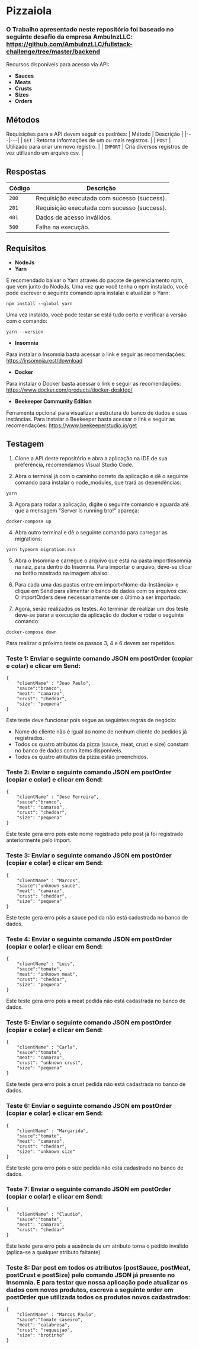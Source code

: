 <h1>Pizzaiola</h1>

### O Trabalho apresentado neste repositório foi baseado no seguinte desafio da empresa AmbulnzLLC: https://github.com/AmbulnzLLC/fullstack-challenge/tree/master/backend

Recursos disponíveis para acesso via API:
* **Sauces**
* **Meats**
* **Crusts**
* **Sizes**
* **Orders**

## Métodos
Requisições para a API devem seguir os padrões:
| Método | Descrição |
|---|---|
| `GET` | Retorna informações de um ou mais registros. |
| `POST` | Utilizado para criar um novo registro. |
| `IMPORT` | Cria diversos registros de vez utilizando um arquivo csv. |

## Respostas

| Código | Descrição |
|---|---|
| `200` | Requisição executada com sucesso (success).|
| `201` | Requisição executada com sucesso (success).|
| `401` | Dados de acesso inválidos.|
| `500` | Falha na execução.|

## Requisitos

* **NodeJs**
* **Yarn**

É recomendado baixar o Yarn através do pacote de gerenciamento npm, que vem junto do NodeJs. Uma vez que você tenha o npm instalado, você pode escrever o seguinte comando apra instalar e atualizar o Yarn:

```
npm install --global yarn
```
Uma vez instaldo, você pode testar se está tudo certo e verificar a versão com o comando:

```
yarn --version
```
* **Insomnia**

Para instalar o Insomnia basta acessar o link e seguir as recomendações: https://insomnia.rest/download

* **Docker**

Para instalar o Docker basta acessar o link e seguir as recomendações: https://www.docker.com/products/docker-desktop/

* **Beekeeper Community Edition**

Ferramenta opcional para visualizar a estrutura do banco de dados e suas instâncias. Para instalar o Beekeeper basta acessar o link e seguir as recomendações: https://www.beekeeperstudio.io/get

## Testagem

1. Clone a API deste repositório e abra a aplicação na IDE de sua preferência, recomendamos Visual Studio Code.

2. Abra o terminal já com o caminho correto da aplicação e dê o seguinte comando para instalar o node_modules, que trará as dependências:

```
yarn
```

3. Agora para rodar a aplicação, digite o seguinte comando e aguarda até que a mensagem "Server is running bro!" apareça:

```
docker-compose up
```

4. Abra outro terminal e dê o seguinte comando para carregar as migrations:

```
yarn typeorm migration:run
```

5. Abra o Insomnia e carregue o arquivo que está na pasta importInsomnia na raiz, para dentro do Insomnia. Para importar o arquivo, deve-se clicar no botão mostrado na imagem abaixo:

6. Para cada uma das pastas entre em import<Nome-da-Instância> e clique em Send para alimentar o banco de dados com os arquivos csv. O importOrders deve necessariamente ser o último a ser importado.

7. Agora, serão realizados os testes. Ao terminar de realizar um dos teste deve-se parar a execução da aplicação do docker e rodar o seguinte comando:

```
docker-compose down
```

Para realizar o próximo teste os passos 3, 4 e 6 devem ser repetidos.

### Teste 1: Enviar o seguinte comando JSON em postOrder (copiar e colar) e clicar em Send:
```
{
    "clientName" : "Joao Paulo",
    "sauce":"branco",
    "meat": "camarao",
    "crust": "cheddar",
    "size": "pequena"
}
```
Este teste deve funcionar pois segue as seguintes regras de negócio:
* Nome do cliente não é igual ao nome de nenhum cliente de pedidos já registrados.
* Todos os quatro atributos da pizza (sauce, meat, crust e size) constam no banco de dados como items disponíveis.
* Todos os quatro atributos da pizza estão preenchidos.

### Teste 2: Enviar o seguinte comando JSON em postOrder (copiar e colar) e clicar em Send:
```
{
    "clientName" : "Jose Ferreira",
    "sauce":"branco",
    "meat": "camarao",
    "crust": "cheddar",
    "size": "pequena"
}
```
Este teste gera erro pois este nome registrado pelo post já foi registrado anteriormente pelo import.

### Teste 3: Enviar o seguinte comando JSON em postOrder (copiar e colar) e clicar em Send:
```
{
    "clientName" : "Marcos",
    "sauce":"unknown sauce",
    "meat": "camarao",
    "crust": "cheddar",
    "size": "pequena"
}
```
Este teste gera erro pois a sauce pedida não está cadastrada no banco de dados.

### Teste 4: Enviar o seguinte comando JSON em postOrder (copiar e colar) e clicar em Send:
```
{
    "clientName" : "Luis",
    "sauce":"tomate",
    "meat": "unknown meat",
    "crust": "cheddar",
    "size": "pequena"
}
```
Este teste gera erro pois a meat pedida não está cadastrada no banco de dados.

### Teste 5: Enviar o seguinte comando JSON em postOrder (copiar e colar) e clicar em Send:
```
{
    "clientName" : "Carla",
    "sauce":"tomate",
    "meat": "camarao",
    "crust": "unknown crust",
    "size": "pequena"
}
```
Este teste gera erro pois a crust pedida não está cadastrada no banco de dados.

### Teste 6: Enviar o seguinte comando JSON em postOrder (copiar e colar) e clicar em Send:
```
{
    "clientName" : "Margarida",
    "sauce":"tomate",
    "meat": "camarao",
    "crust": "cheddar",
    "size": "unknown size"
}
```
Este teste gera erro pois o size pedida não está cadastrado no banco de dados.

### Teste 7: Enviar o seguinte comando JSON em postOrder (copiar e colar) e clicar em Send:
```
{
    "clientName" : "Claudio",
    "sauce":"tomate",
    "meat": "camarao",
    "crust": "cheddar"
}
```
Este teste gera erro pois a ausência de um atributo torna o pedido inválido (aplica-se a qualquer atributo faltante).

### Teste 8: Dar post em todos os atributos (postSauce, postMeat, postCrust e postSize) pelo comando JSON já presente no Insomnia. E para testar que nossa aplicação pode atualizar os dados com novos produtos, escreva a seguinte order em postOrder que utilizada todos os produtos novos cadastrados:

```
{
    "clientName" : "Marcos Paulo",
    "sauce":"tomate caseiro",
    "meat": "calabresa",
    "crust": "requeijao",
    "size": "brotinho"
}
```
